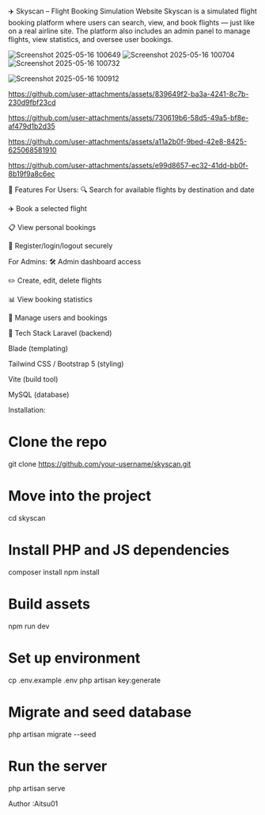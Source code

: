✈️ Skyscan – Flight Booking Simulation Website
Skyscan is a simulated flight booking platform where users can search, view, and book flights — just like on a real airline site. The platform also includes an admin panel to manage flights, view statistics, and oversee user bookings.









![Screenshot 2025-05-16 100649](https://github.com/user-attachments/assets/8f245d22-7531-4055-80e4-a690b754d5fa)
![Screenshot 2025-05-16 100704](https://github.com/user-attachments/assets/6e108027-6878-47e6-b97b-7eb95348c799)
![Screenshot 2025-05-16 100732](https://github.com/user-attachments/assets/f12e00c7-6b7d-4b4a-8931-6df73d90ac4e)

![Screenshot 2025-05-16 100912](https://github.com/user-attachments/assets/ee696e23-e982-48ed-907e-f4881512ef3d)




https://github.com/user-attachments/assets/839649f2-ba3a-4241-8c7b-230d9fbf23cd



https://github.com/user-attachments/assets/730619b6-58d5-49a5-bf8e-af479d1b2d35



https://github.com/user-attachments/assets/a11a2b0f-9bed-42e8-8425-625068581910




https://github.com/user-attachments/assets/e99d8657-ec32-41dd-bb0f-8b19f9a8c6ec










🧩 Features
For Users:
🔍 Search for available flights by destination and date

✈️ Book a selected flight

📋 View personal bookings

👤 Register/login/logout securely

For Admins:
🛠️ Admin dashboard access

✏️ Create, edit, delete flights

📊 View booking statistics

🧑 Manage users and bookings

🚀 Tech Stack
Laravel (backend)

Blade (templating)

Tailwind CSS / Bootstrap 5 (styling)

Vite (build tool)

MySQL (database)

Installation:

# Clone the repo
git clone https://github.com/your-username/skyscan.git

# Move into the project
cd skyscan

# Install PHP and JS dependencies
composer install
npm install

# Build assets
npm run dev

# Set up environment
cp .env.example .env
php artisan key:generate

# Migrate and seed database
php artisan migrate --seed

# Run the server
php artisan serve



Author :Aitsu01







